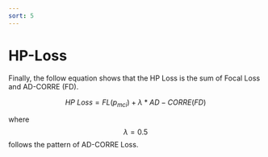 ```yaml
---
sort: 5
---
```


# HP-Loss

Finally, the follow equation shows that the HP Loss is the sum of Focal Loss and AD-CORRE (FD). 

$$ \begin{equation}
HP\ Loss = FL(p_{mci})+\lambda*AD-CORRE(FD) \label{eq:HPLoss}
\end{equation} $$

where $$\lambda=0.5$$ follows the pattern of AD-CORRE Loss.